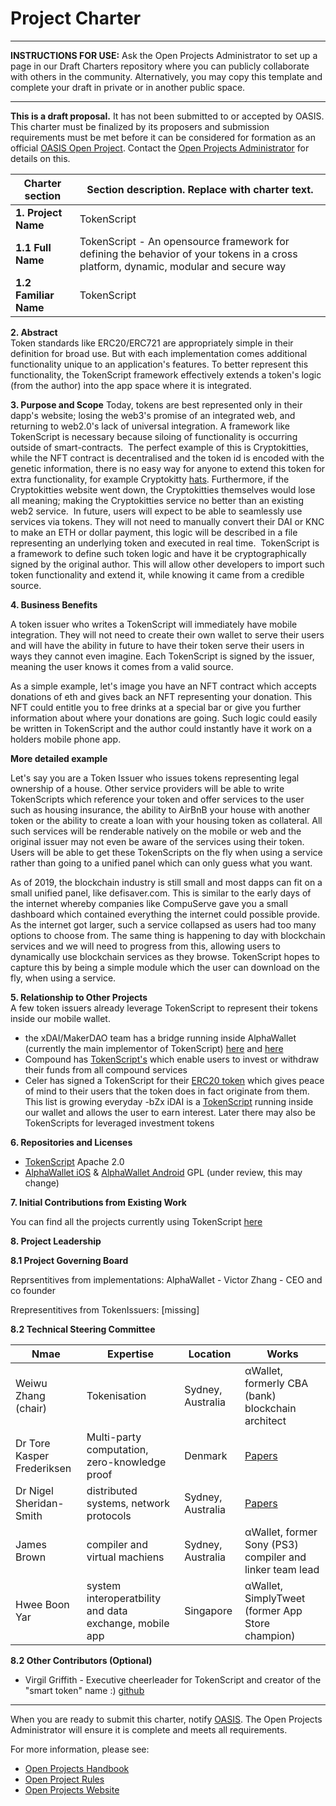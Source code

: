 # Project Charter 
-------------------------------------------

**INSTRUCTIONS FOR USE:** Ask the Open Projects Administrator to set up a page in our Draft Charters repository where you can publicly collaborate with others in the community. Alternatively, you may copy this template and complete your draft in private or in another public space.

-------------------------------------------

**This is a draft proposal.** It has not been submitted to or accepted
by OASIS. This charter must be finalized by its proposers and submission
requirements must be met before it can be considered for formation as an official 
[OASIS Open Project](http://oasis-open-projects.org). Contact the [Open Projects Administrator](mailto:op-admin@oasis-open.org) for details on this.


| Charter section | Section description. Replace with charter text. |
|-----------------------------------|-----------------------------------|
| **1. Project Name**   | TokenScript  |
| **1.1 Full Name**     | TokenScript - An opensource framework for defining the behavior of your tokens in a cross platform, dynamic, modular and secure way |
| **1.2 Familiar Name** | TokenScript |
**2. Abstract**   
Token standards like ERC20/ERC721 are appropriately simple in their definition for broad use. But with each implementation comes additional functionality unique to an application's features. To better represent this functionality, the TokenScript framework effectively extends a token's logic (from the author) into the app space where it is integrated.

**3. Purpose and Scope** 
 Today, tokens are best represented only in their dapp's website; losing the web3's promise of an integrated web, and returning to web2.0's lack of universal integration. A framework like TokenScript is necessary because siloing of functionality is occurring outside of smart-contracts. 
 The perfect example of this is Cryptokitties, while the NFT contract is decentralised and the token id is encoded with the genetic information, there is no easy way for anyone to extend this token for extra functionality, for example Cryptokitty [hats](https://kittyhats.co/#/). Furthermore, if the Cryptokitties website went down, the Cryptokitties themselves would lose all meaning; making the Cryptokitties service no better than an existing web2 service. 
 In future, users will expect to be able to seamlessly use services via tokens. They will not need to manually convert their DAI or KNC to make an ETH or dollar payment, this logic will be described in a file representing an underlying token and executed in real time. 
 TokenScript is a framework to define such token logic and have it be cryptographically signed by the original author. This will allow other developers to import such token functionality and extend it, while knowing it came from a credible source. 
 
**4. Business Benefits**

A token issuer who writes a TokenScript will immediately have mobile integration. They will not need to create their own wallet to serve their users and will have the ability in future to have their token serve their users in ways they cannot even imagine. Each TokenScript is signed by the issuer, meaning the user knows it comes from a valid source.

As a simple example, let's image you have an NFT contract which accepts donations of eth and gives back an NFT representing your donation. This NFT could entitle you to free drinks at a special bar or give you further information about where your donations are going. Such logic could easily be written in TokenScript and the author could instantly have it work on a holders mobile phone app. 

**More detailed example**  

Let's say you are a Token Issuer who issues tokens representing legal ownership of a house. Other service providers will be able to write TokenScripts which reference your token and offer services to the user such as housing insurance, the ability to AirBnB your house with another token or the ability to create a loan with your housing token as collateral. All such services will be renderable natively on the mobile or web and the original issuer may not even be aware of the services using their token. Users will be able to get these TokenScripts on the fly when using a service rather than going to a unified panel which can only guess what you want. 

As of 2019, the blockchain industry is still small and most dapps can fit on a small unified panel, like defisaver.com. This is similar to the early days of the internet whereby companies like CompuServe gave you a small dashboard which contained everything the internet could possible provide. As the internet got larger, such a service collapsed as users had too many options to choose from. The same thing is happening to day with blockchain services and we will need to progress from this, allowing users to dynamically use blockchain services as they browse. TokenScript hopes to capture this by being a simple module which the user can download on the fly, when using a service.                    
                   
**5. Relationship to Other Projects**  
A few token issuers already leverage TokenScript to represent their tokens inside our mobile wallet. 

- the xDAI/MakerDAO team has a bridge running inside AlphaWallet (currently the main implementor of TokenScript) [here](https://github.com/AlphaWallet/TokenScript-Repo/blob/master/aw.app/2019/05/DAI.tsml) and [here](https://github.com/AlphaWallet/alpha-wallet-ios/blob/master/xDaiTokenScript/XDAI-bridge.tsml)
- Compound has [TokenScript's](https://github.com/AlphaWallet/TokenScript/tree/master/examples/erc20/Compound) which enable users to invest or withdraw their funds from all compound services 
- Celer has signed a TokenScript for their [ERC20 token](https://github.com/AlphaWallet/TokenScript-Repo/blob/master/celer.network/2019/05/CELER.tsml) which gives peace of mind to their users that the token does in fact originate from them. This list is growing everyday 
 -bZx iDAI is a [TokenScript](https://github.com/AlphaWallet/TokenScript/tree/master/examples/erc20/iDAI) running inside our wallet and allows the user to earn interest. Later there may also be TokenScripts for leveraged investment tokens

**6. Repositories and Licenses** 
- [TokenScript](https://github.com/AlphaWallet/TokenScript) Apache 2.0
- [AlphaWallet iOS](https://github.com/AlphaWallet/alpha-wallet-ios) & [AlphaWallet Android](https://github.com/AlphaWallet/alpha-wallet-android) GPL (under review, this may change)

**7. Initial Contributions from Existing Work**

You can find all the projects currently using TokenScript [here](https://github.com/AlphaWallet/TokenScript/tree/master/examples) 

**8. Project Leadership**

**8.1 Project Governing Board**

Reprsentitives from implementations:
AlphaWallet - Victor Zhang - CEO and co founder

Rrepresentitives from TokenIssuers:
[missing]


**8.2  Technical Steering Committee**

| Nmae | Expertise | Location | Works |
|---|---|---|---|
| Weiwu Zhang (chair) | Tokenisation | Sydney, Australia | αWallet, formerly CBA (bank) blockchain architect|
| Dr Tore Kasper Frederiksen | Multi-party computation, zero-knowledge proof | Denmark  | [Papers](https://scholar.google.dk/citations?user=XnMVW7gAAAAJ) |
| Dr Nigel Sheridan-Smith | distributed systems, network protocols | Sydney, Australia | [Papers](https://www.semanticscholar.org/author/Nigel-Sheridan-Smith/2519329) |
| James Brown | compiler and virtual machiens | Sydney, Australia| αWallet, former Sony (PS3) compiler and linker team lead |
| Hwee Boon Yar | system interoperatbility and data exchange, mobile app | Singapore | αWallet, SimplyTweet (former App Store champion) |

**8.2 Other Contributors (Optional)** 

- Virgil Griffith - Executive cheerleader for TokenScript and creator of the "smart token" name :) [github](https://github.com/virgil)

---

When you are ready to submit this charter, notify [OASIS](mailto:op-admin@oasis-open.org). The Open Projects Administrator will ensure it is complete and meets all requirements.   

For more information, please see:

-   [Open Projects Handbook](../board-docs/open-projects-handbook.md)
-   [Open Project Rules](../board-docs/open-projects-rules.md)
-   [Open Projects Website](http://oasis-open-projects.org)
